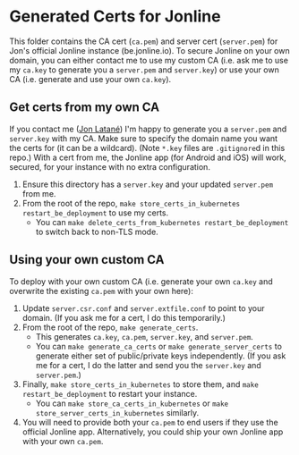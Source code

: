 # Generated Certs for Jonline
This folder contains the CA cert (`ca.pem`) and server cert (`server.pem`) for Jon's official Jonline instance (be.jonline.io). To secure Jonline on your own domain, you can either contact me to use my custom CA (i.e. ask me to use my `ca.key` to generate you a `server.pem` and `server.key`) or use your own CA (i.e. generate and use your own `ca.key`).

## Get certs from my own CA
If you contact me ([Jon Latané](mailto:jonlatane@gmail.com)) I'm happy to generate you a `server.pem` and `server.key` with my CA. Make sure to specify the domain name you want the certs for (it can be a wildcard). (Note `*.key` files are `.gitignore`d in this repo.) With a cert from me, the Jonline app (for Android and iOS) will work, secured, for your instance with no extra configuration.

1. Ensure this directory has a `server.key` and your updated `server.pem` from me.
2. From the root of the repo, `make store_certs_in_kubernetes restart_be_deployment` to use my certs.
    * You can `make delete_certs_from_kubernetes restart_be_deployment` to switch back to non-TLS mode.

## Using your own custom CA
To deploy with your own custom CA (i.e. generate your own `ca.key` and overwrite the existing `ca.pem` with your own here):

1. Update `server.csr.conf` and `server.extfile.conf` to point to your domain. (If you ask me for a cert, I do this temporarily.)
2. From the root of the repo, `make generate_certs`.
    * This generates `ca.key`, `ca.pem`, `server.key`, and `server.pem`.
    * You can `make generate_ca_certs` or `make generate_server_certs` to generate either set of public/private keys independently. (If you ask me for a cert, I do the latter and send you the `server.key` and `server.pem`.)
3. Finally, `make store_certs_in_kubernetes` to store them, and `make restart_be_deployment` to restart your instance.
    * You can `make store_ca_certs_in_kubernetes` or `make store_server_certs_in_kubernetes` similarly.
4. You will need to provide both your `ca.pem` to end users if they use the official Jonline app. Alternatively, you could ship your own Jonline app with your own `ca.pem`.